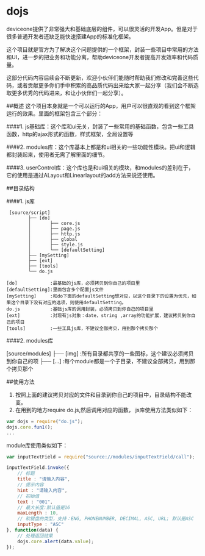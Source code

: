 # dojs
deviceone提供了非常强大和基础底层的组件，可以很灵活的开发App。但是对于很多普通开发者还缺乏能快速搭建App的标准化框架。

这个项目就是官方为了解决这个问题提供的一个框架，封装一些项目中常用的方法和UI，进一步的把业务和功能分离，帮助deviceone开发者提高开发效率和代码质量。

这部分代码内容后续会不断更新，欢迎小伙伴们能随时帮助我们修改和完善这些代码，或者贡献更多你们手中积累的高品质代码出来给大家一起分享（我们会不断选取更多优秀的代码进来，和让小伙伴们一起分享）。

##概述
这个项目本身就是一个可以运行的App，用户可以很直观的看到这个框架运行的效果。里面的框架包含三个部分：

####1. js基础库：这个库和ui无关，封装了一些常用的基础函数，包含一些工具函数，http的ajax形式的函数，样式框架，全局设置等
  
####2. modules库：这个库基本上都是和ui相关的一些功能性模块。把ui和逻辑都封装起来，使用者无需了解里面的细节。

####3. userControl库：这个库也是和ui相关的模块，和modules的差别在于，它的使用是通过ALayout和Linearlayout的add方法来说还使用。

##目录结构

####1. js库

```
 [source/script]
        ├── [do]
        │       ├── core.js 
        │       ├── page.js
        │       ├── http.js
        │       ├── global 
        │       ├── style.js
        │       └── [defaultSetting]
        ├── [mySetting]
        ├── [ext]
        ├── [tools]
        └── do.js
```

    [do]            :最基础的js库，必须拷贝到你自己的项目里
    [defaultSetting]:里面包含多个配置js文件    
    [mySetting]     :和do下面的defaultSetting想对应，以这个目录下的设置为优先，如果这个目录下没有对应的选项，则使用defaultSetting。      
    do.js           :基础js库的调用封装，必须拷贝到你自己的项目里
    [ext]           :对现有js对象：date，string ,array的功能扩展，建议拷贝到你自己的项目
    [tools]         :一些工具js库，不建议全部拷贝，用到那个拷贝那个
              

####2. modules库

[source/modules]
            ├── [img]    :所有目录都共享的一些图标，这个建议必须拷贝到你自己的项
            ├── [...]    :每个module都是一个子目录，不建议全部拷贝，用到那个拷贝那个

##使用方法
1. 按照上面的建议拷贝对应的文件和目录到你自己的项目中，目录结构不能改变。
2. 在用到的地方require do.js,然后调用对应的函数，
js库使用方法类似如下：

```JavaScript
var dojs = require("do.js");
dojs.core.fun1();
...
```

module库使用类似如下：

```JavaScript
var inputTextField = require("source://modules/inputTextField/call");

inputTextField.invoke({
    // 标题
    title : "请输入内容",
    // 提示内容
    hint : "请输入内容",
    // 初始值
    text : "001",
    // 最大长度:默认值是16
    maxLength : 10,
    // 软键盘的类型，支持：ENG, PHONENUMBER, DECIMAL, ASC, URL; 默认是ASC
    inputType : "ASC"
}, function(data) {
    // 处理返回结果
    dojs.core.alert(data.value);
});

```

